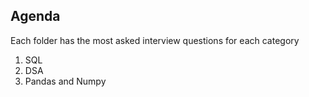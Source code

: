 ## Agenda

Each folder has the most asked interview questions for each category
1. SQL
2. DSA
3. Pandas and Numpy
